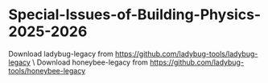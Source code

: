 # Special-Issues-of-Building-Physics-2025-2026
Download ladybug-legacy from https://github.com/ladybug-tools/ladybug-legacy \\
Download honeybee-legacy from https://github.com/ladybug-tools/honeybee-legacy
